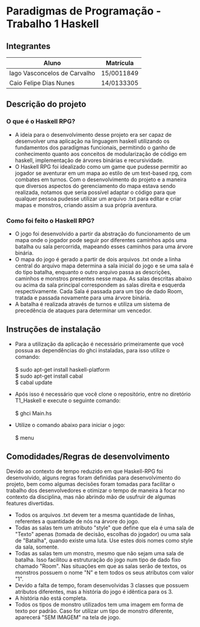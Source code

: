# Paradigmas de Programação - Trabalho 1 Haskell

## Integrantes

|Aluno| Matrícula|
|  -- |    --    |
|Iago Vasconcelos de Carvalho| 15/0011849|
|Caio Felipe Dias Nunes      | 14/0133305|

## Descrição do projeto

### O que é o Haskell RPG?

- A ideia para o desenvolvimento desse projeto era ser capaz de desenvolver uma
aplicação na linguagem haskell utilizando os fundamentos dos paradigmas
funcionais, permitindo o ganho de conhecimento quanto aos conceitos de modularização
de código em haskell, implementação de árvores binárias e recursividade.
- O Haskell RPG foi idealizado como um game que pudesse permitir ao jogador
se aventurar em um mapa ao estilo de um text-based rpg, com combates em turnos.
Com o desenvolvimento do projeto e a maneira que diversos aspectos do
gerenciamento do mapa estava sendo realizada, notamos que seria possível adaptar
o código para que qualquer pessoa pudesse utilizar um arquivo .txt para editar
e criar mapas e monstros, criando assim a sua própria aventura.

### Como foi feito o Haskell RPG?

- O jogo foi desenvolvido a partir da abstração do funcionamento de um mapa onde
o jogador pode seguir por diferentes caminhos  após uma batalha ou sala percorrida, mapeando esses caminhos para uma árvore binária.
- O mapa do jogo é gerado a partir de dois arquivos .txt onde a linha central do arquivo mapa determina a sala inicial do jogo e se uma sala é do tipo batalha, enquanto o outro arquivo passa as descrições, caminhos e monstros
presentes nesse mapa. As salas descritas abaixo ou acima da sala principal correspondem as salas direita e esquerda respectivamente. Cada Sala é passada para um tipo de dado Room, tratada e passada novamente para uma árvore binária.
- A batalha é realizada através de turnos e utiliza um sistema de precedência de ataques para determinar um vencedor.

## Instruções de instalação

- Para a utilização da aplicação é necessário
primeiramente que você possua as dependências do ghci instaladas,
para isso utilize o comando: <br><br>
  $ sudo apt-get install haskell-platform  
  $ sudo apt-get install cabal  
  $ cabal update  

- Após isso é necessário que vocẽ clone o repositório, entre no diretório T1_Haskell e execute o seguinte comando: <br><br>
  $ ghci Main.hs

- Utilize o comando abaixo para iniciar o jogo:<br><br>
  $ menu

## Comodidades/Regras de desenvolvimento

Devido ao contexto de tempo reduzido em que Haskell-RPG foi desenvolvido, alguns regras foram definidas para desenvolvimento do projeto, bem como algumas decisões foram tomadas para facilitar o trabalho dos desenvolvedores e otimizar o tempo de maneira à focar no contexto da disciplina, mas não abrindo mão de usufruir de algumas features divertidas.

* Todos os arquivos .txt devem ter a mesma quantidade de linhas, referentes a quantidade de nós na árvore do jogo.
* Todas as salas tem um atributo "style" que define que ela é uma sala de "Texto" apenas (tomada de decisão, escolhas do jogador) ou uma sala de "Batalha", quando existe uma luta. Use estes dois nomes como style da sala, somente.
* Todas as salas tem um monstro, mesmo que não sejam uma sala de batalha. Isso facilitou a estruturação do jogo num tipo de dado fixo chamado "Room". Nas situações em que as salas serão de textos, os monstros possuem o nome "N" e tem todos os seus atributos com valor "1".
* Devido a falta de tempo, foram desenvolvidas 3 classes que possuem atributos diferentes, mas a história do jogo é idêntica para os 3.
* A história não está completa.
* Todos os tipos de monstro utilizados tem uma imagem em forma de texto por padrão. Caso for utilizar um tipo de monstro diferente, aparecerá "SEM IMAGEM" na tela de jogo.
